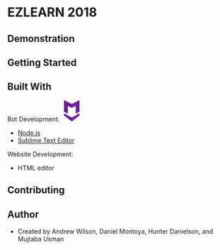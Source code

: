 # EZLEARN 2018


## Demonstration


## Getting Started


## Built With

Bot Development: ![alt text](https://github.com/adam-p/markdown-here/raw/master/src/common/images/icon48.png "Bot Icon")
- [Node.js](https://nodejs.org/en/)
- [Sublime Text Editor](https://www.sublimetext.com/)

Website Development:
- HTML editor

## Contributing


## Author

- Created by Andrew Wilson, Daniel Montoya, Hunter Danielson, and Mujtaba Usman
